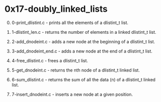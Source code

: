 # 0x17-doubly_linked_lists

0. 0-print_dlistint.c - prints all the elements of a dlistint_t list.

1. 1-dlistint_len.c -  returns the number of elements in a linked dlistint_t list.

2. 2-add_dnodeint.c - adds a new node at the beginning of a dlistint_t list.

3. 3-add_dnodeint_end.c - adds a new node at the end of a dlistint_t list.

4. 4-free_dlistint.c - frees a dlistint_t list.

5. 5-get_dnodeint.c - returns the nth node of a dlistint_t linked list.

6. 6-sum_dlistint.c - returns the sum of all the data (n) of a dlistint_t linked list.

7. 7-insert_dnodeint.c - inserts a new node at a given position.
